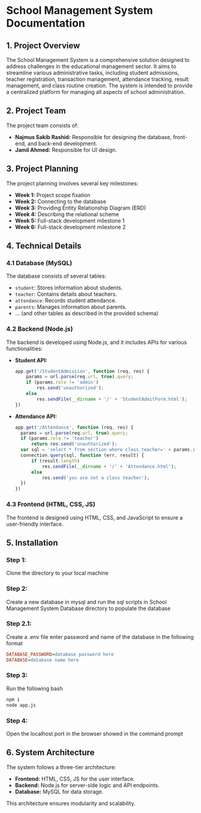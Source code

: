 # School Management System Documentation

## 1. Project Overview

The School Management System is a comprehensive solution designed to address challenges in the educational management sector. It aims to streamline various administrative tasks, including student admissions, teacher registration, transaction management, attendance tracking, result management, and class routine creation. The system is intended to provide a centralized platform for managing all aspects of school administration.

## 2. Project Team

The project team consists of:

- **Najmus Sakib Rashid:** Responsible for designing the database, front-end, and back-end development.
- **Jamil Ahmed:** Responsible for UI design.

## 3. Project Planning

The project planning involves several key milestones:

- **Week 1:** Project scope fixation
- **Week 2:** Connecting to the database
- **Week 3:** Providing Entity Relationship Diagram (ERD)
- **Week 4:** Describing the relational scheme
- **Week 5:** Full-stack development milestone 1
- **Week 6:** Full-stack development milestone 2

## 4. Technical Details

### 4.1 Database (MySQL)

The database consists of several tables:

- `student`: Stores information about students.
- `teacher`: Contains details about teachers.
- `attendance`: Records student attendance.
- `parents`: Manages information about parents.
- ... (and other tables as described in the provided schema)

### 4.2 Backend (Node.js)

The backend is developed using Node.js, and it includes APIs for various functionalities:

- **Student API:**
  ```javascript
  app.get('/StudentAdmission', function (req, res) {
      params = url.parse(req.url, true).query;
      if (params.role != 'admin')
          res.send('unauthorized');
      else
          res.sendFile(__dirname + '/' + 'StudentAdmitForm.html');
  })
  ```

- **Attendance API:**
  ```javascript
  app.get('/Attendance', function (req, res) {
    params = url.parse(req.url, true).query;
    if (params.role != 'teacher') 
        return res.send('unauthorized');
    var sql = 'select * from section where class_teacher=' + params.id;
    connection.query(sql, function (err, result) {
        if (result.length)
            res.sendFile(__dirname + '/' + 'Attendance.html');
        else
            res.send('you are not a class teacher');
    })
  })
  ```

### 4.3 Frontend (HTML, CSS, JS)

The frontend is designed using HTML, CSS, and JavaScript to ensure a user-friendly interface.

## 5. Installation

### Step 1: 
Clone the directory to your local machine
### Step 2:
Create a new database in mysql and run the sql scripts in School Management System Database directory to populate the database
### Step 2.1:
Create a .env file enter password and name of the database in the following format
  ```ini
  DATABASE_PASSWORD=database password here
  DATABASE=database name here
  ```
### Step 3:
Run the following bash 
  ```bash
  npm i
  node app.js
  ```
### Step 4:
Open the localhost port in the browser showed in the command prompt

## 6. System Architecture

The system follows a three-tier architecture:

- **Frontend:** HTML, CSS, JS for the user interface.
- **Backend:** Node.js for server-side logic and API endpoints.
- **Database:** MySQL for data storage.

This architecture ensures modularity and scalability.
